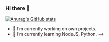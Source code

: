 ### Hi there 👋

[![Anurag's GitHub stats](https://github-readme-stats.vercel.app/api?username=AlekGDEV&theme=synthwave)](https://github.com/anuraghazra/github-readme-stats)

- 🔭 I’m currently working on own projects.
- 🌱 I’m currently learning NodeJS, Python.
-->
